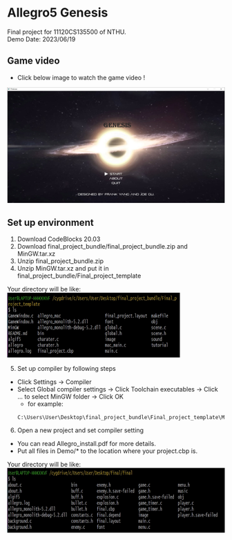 # Allegro5 Genesis

Final project for 11120CS135500 of NTHU.  
Demo Date: 2023/06/19

## Game video

* Click below image to watch the game video !

[![Demo Video](https://github.com/frankkn/Allegro5-Genesis/blob/master/screen_shot/screenshot0.jpg)](https://youtu.be/LU_suTqQsG4)


## Set up environment 

1. Download CodeBlocks 20.03 
2. Download final_project_bundle/final_project_bundle.zip and MinGW.tar.xz
3. Unzip final_project_bundle.zip
4. Unzip MinGW.tar.xz and put it in final_project_bundle/Final_project_template

Your directory will be like:  
<img src="https://github.com/frankkn/Allegro5-Genesis/blob/master/screen_shot/dir.jpg" width="400" height="150" alt="syslog"/><br/>

5. Set up compiler by following steps
* Click Settings -> Compiler 
* Select Global compiler settings -> Click Toolchain executables -> Click ... to select MinGW folder -> Click OK  
    * for example:
    ```
    C:\Users\User\Desktop\final_project_bundle\Final_project_template\MinGW
    ```

6. Open a new project and set compiler setting
* You can read Allegro_install.pdf for more details.
* Put all files in Demo/* to the location where your project.cbp is.

Your directory will be like:  
<img src="https://github.com/frankkn/Allegro5-Genesis/blob/master/screen_shot/projectCBP.jpg" width="600" height="150" alt="syslog"/><br/>



